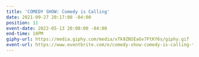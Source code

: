 ```yaml
---
title: 'COMEDY SHOW: Comedy is Calling'
date: 2021-09-27 20:17:00 -04:00
position: 11
event-date: 2022-05-13 20:00:00 -04:00
end-time: 10PM
giphy-url: https://media.giphy.com/media/xTk9ZNSEaGv7FtKY6s/giphy.gif
event-url: https://www.eventbrite.com/e/comedy-show-comedy-is-calling-tickets-329115582567
---
```


